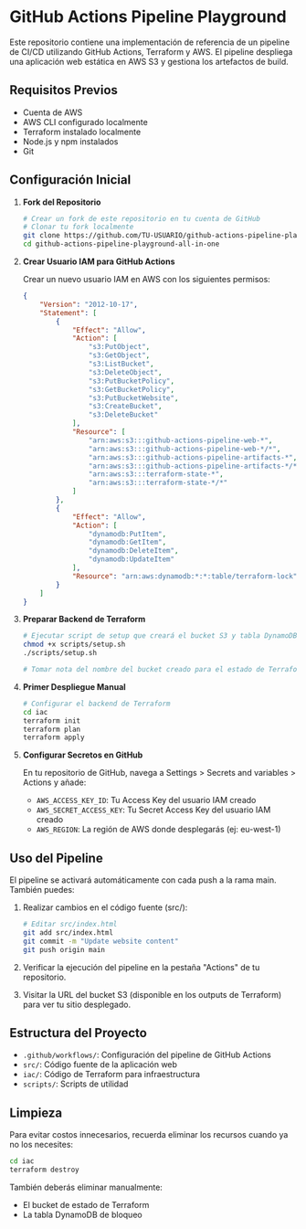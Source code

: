 # GitHub Actions Pipeline Playground

Este repositorio contiene una implementación de referencia de un pipeline de CI/CD utilizando GitHub Actions, Terraform y AWS. El pipeline despliega una aplicación web estática en AWS S3 y gestiona los artefactos de build.

## Requisitos Previos

- Cuenta de AWS
- AWS CLI configurado localmente
- Terraform instalado localmente
- Node.js y npm instalados
- Git

## Configuración Inicial

1. **Fork del Repositorio**
   ```bash
   # Crear un fork de este repositorio en tu cuenta de GitHub
   # Clonar tu fork localmente
   git clone https://github.com/TU-USUARIO/github-actions-pipeline-playground-all-in-one.git
   cd github-actions-pipeline-playground-all-in-one
   ```

2. **Crear Usuario IAM para GitHub Actions**
   
   Crear un nuevo usuario IAM en AWS con los siguientes permisos:

   ```json
   {
       "Version": "2012-10-17",
       "Statement": [
           {
               "Effect": "Allow",
               "Action": [
                   "s3:PutObject",
                   "s3:GetObject",
                   "s3:ListBucket",
                   "s3:DeleteObject",
                   "s3:PutBucketPolicy",
                   "s3:GetBucketPolicy",
                   "s3:PutBucketWebsite",
                   "s3:CreateBucket",
                   "s3:DeleteBucket"
               ],
               "Resource": [
                   "arn:aws:s3:::github-actions-pipeline-web-*",
                   "arn:aws:s3:::github-actions-pipeline-web-*/*",
                   "arn:aws:s3:::github-actions-pipeline-artifacts-*",
                   "arn:aws:s3:::github-actions-pipeline-artifacts-*/*",
                   "arn:aws:s3:::terraform-state-*",
                   "arn:aws:s3:::terraform-state-*/*"
               ]
           },
           {
               "Effect": "Allow",
               "Action": [
                   "dynamodb:PutItem",
                   "dynamodb:GetItem",
                   "dynamodb:DeleteItem",
                   "dynamodb:UpdateItem"
               ],
               "Resource": "arn:aws:dynamodb:*:*:table/terraform-lock"
           }
       ]
   }
   ```

3. **Preparar Backend de Terraform**
   ```bash
   # Ejecutar script de setup que creará el bucket S3 y tabla DynamoDB para el backend
   chmod +x scripts/setup.sh
   ./scripts/setup.sh
   
   # Tomar nota del nombre del bucket creado para el estado de Terraform
   ```

4. **Primer Despliegue Manual**
   ```bash
   # Configurar el backend de Terraform
   cd iac
   terraform init
   terraform plan
   terraform apply
   ```

5. **Configurar Secretos en GitHub**

   En tu repositorio de GitHub, navega a Settings > Secrets and variables > Actions y añade:
   - `AWS_ACCESS_KEY_ID`: Tu Access Key del usuario IAM creado
   - `AWS_SECRET_ACCESS_KEY`: Tu Secret Access Key del usuario IAM creado
   - `AWS_REGION`: La región de AWS donde desplegarás (ej: eu-west-1)

## Uso del Pipeline

El pipeline se activará automáticamente con cada push a la rama main. También puedes:

1. Realizar cambios en el código fuente (src/):
   ```bash
   # Editar src/index.html
   git add src/index.html
   git commit -m "Update website content"
   git push origin main
   ```

2. Verificar la ejecución del pipeline en la pestaña "Actions" de tu repositorio.

3. Visitar la URL del bucket S3 (disponible en los outputs de Terraform) para ver tu sitio desplegado.

## Estructura del Proyecto

- `.github/workflows/`: Configuración del pipeline de GitHub Actions
- `src/`: Código fuente de la aplicación web
- `iac/`: Código de Terraform para infraestructura
- `scripts/`: Scripts de utilidad

## Limpieza

Para evitar costos innecesarios, recuerda eliminar los recursos cuando ya no los necesites:

```bash
cd iac
terraform destroy
```

También deberás eliminar manualmente:
- El bucket de estado de Terraform
- La tabla DynamoDB de bloqueo

